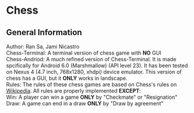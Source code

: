 # Chess
## General Information 
Author: Ran Sa, Jami Nicastro  
Chess-Terminal: A terminal version of chess game with **NO** GUI  
Chess-Andriod: A much refined version of Chess-Terminal. It is made spcifically for Android 6.0 (Marshmallow) (API level 23). It has been tested on Nexus 4 (4.7 inch, 768x1280, xhdpi) device emulator. This version of chess has a GUI, but it **ONLY** works in landscape.   
Rules: The rules of these chess games are based on Chess's rules on [Wikipedia](https://en.wikipedia.org/wiki/Chess). All rules are properly implemented **EXCEPT**:  
Win: A player can win a game **ONLY** by "Checkmate" or "Resignation"   
Draw: A game can end in a draw **ONLY** by "Draw by agreement"  

